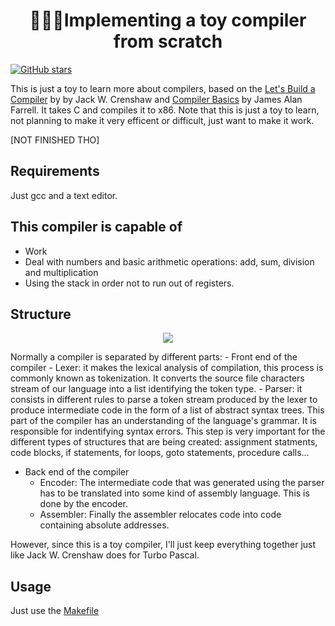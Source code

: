 <h1 align="center"> 👷🏾‍♂️Implementing a toy compiler from scratch</h1>

[![GitHub stars](https://img.shields.io/github/stars/adriacabeza/compiler-from-scratch?style=social&label=Star&maxAge=2592000)](https://GitHub.com/adriacabeza/compiler-from-scratch/stargazers/)
 
This is just a toy to learn more about compilers, based on the [Let's Build a Compiler](https://compilers.iecc.com/crenshaw/tutor1.txt) by by Jack W. Crenshaw and [Compiler Basics](http://www.cs.man.ac.uk/~pjj/farrell/compmain.html) by James Alan Farrell. It takes C and compiles it to x86. Note that this is just a toy to learn, not planning to make it very efficent or difficult, just want to make it work.  

[NOT FINISHED THO]

## Requirements
Just gcc and a text editor.

## This compiler is capable of
- Work
- Deal with numbers and basic arithmetic operations: add, sum, division and multiplication
- Using the stack in order not to run out of registers. 


## Structure
<p align="center"><img src="http://www.cs.man.ac.uk/~pjj/farrell/cmpgif01.gif"/></p>
Normally a compiler is separated by different parts:
- Front end of the compiler
	- Lexer: it makes the lexical analysis of compilation, this process is commonly known as tokenization. It converts the source file characters stream of our language into a list identifying the token type. 
	- Parser: it consists in different rules to parse a token stream produced by the lexer to produce intermediate code in the form of a list of abstract syntax trees. This part of the compiler has an understanding of the language's grammar. It is responsible for indentifying syntax errors. This step is very important for the different types of structures that are being created: assignment statments, code blocks, if statements, for loops, goto statements, procedure calls...

- Back end of the compiler
	- Encoder: The intermediate code that was generated using the parser has to be translated into some kind of assembly language. This is done by the encoder.  
	- Assembler: Finally the assembler relocates code into code containing absolute addresses. 

However, since this is a toy compiler, I'll just keep everything together just like Jack W. Crenshaw does for Turbo Pascal. 

## Usage
Just use the [Makefile](./Makefile)



